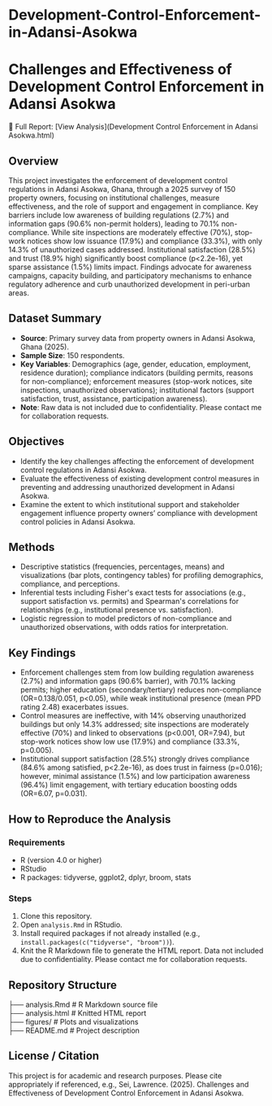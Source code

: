# Development-Control-Enforcement-in-Adansi-Asokwa
# Challenges and Effectiveness of Development Control Enforcement in Adansi Asokwa

📄 Full Report: [View Analysis](Development Control Enforcement in Adansi Asokwa.html)

## Overview
This project investigates the enforcement of development control regulations in Adansi Asokwa, Ghana, through a 2025 survey of 150 property owners, focusing on institutional challenges, measure effectiveness, and the role of support and engagement in compliance. Key barriers include low awareness of building regulations (2.7%) and information gaps (90.6% non-permit holders), leading to 70.1% non-compliance. While site inspections are moderately effective (70%), stop-work notices show low issuance (17.9%) and compliance (33.3%), with only 14.3% of unauthorized cases addressed. Institutional satisfaction (28.5%) and trust (18.9% high) significantly boost compliance (p<2.2e-16), yet sparse assistance (1.5%) limits impact. Findings advocate for awareness campaigns, capacity building, and participatory mechanisms to enhance regulatory adherence and curb unauthorized development in peri-urban areas.

## Dataset Summary
- **Source**: Primary survey data from property owners in Adansi Asokwa, Ghana (2025).
- **Sample Size**: 150 respondents.
- **Key Variables**: Demographics (age, gender, education, employment, residence duration); compliance indicators (building permits, reasons for non-compliance); enforcement measures (stop-work notices, site inspections, unauthorized observations); institutional factors (support satisfaction, trust, assistance, participation awareness).
- **Note**: Raw data is not included due to confidentiality. Please contact me for collaboration requests.


## Objectives
- Identify the key challenges affecting the enforcement of development control regulations in Adansi Asokwa.
- Evaluate the effectiveness of existing development control measures in preventing and addressing unauthorized development in Adansi Asokwa.
- Examine the extent to which institutional support and stakeholder engagement influence property owners’ compliance with development control policies in Adansi Asokwa.


## Methods
- Descriptive statistics (frequencies, percentages, means) and visualizations (bar plots, contingency tables) for profiling demographics, compliance, and perceptions.
- Inferential tests including Fisher's exact tests for associations (e.g., support satisfaction vs. permits) and Spearman's correlations for relationships (e.g., institutional presence vs. satisfaction).
- Logistic regression to model predictors of non-compliance and unauthorized observations, with odds ratios for interpretation.

## Key Findings
- Enforcement challenges stem from low building regulation awareness (2.7%) and information gaps (90.6% barrier), with 70.1% lacking permits; higher education (secondary/tertiary) reduces non-compliance (OR=0.138/0.051, p<0.05), while weak institutional presence (mean PPD rating 2.48) exacerbates issues.
- Control measures are ineffective, with 14% observing unauthorized buildings but only 14.3% addressed; site inspections are moderately effective (70%) and linked to observations (p<0.001, OR=7.94), but stop-work notices show low use (17.9%) and compliance (33.3%, p=0.005).
- Institutional support satisfaction (28.5%) strongly drives compliance (84.6% among satisfied, p<2.2e-16), as does trust in fairness (p=0.016); however, minimal assistance (1.5%) and low participation awareness (96.4%) limit engagement, with tertiary education boosting odds (OR=6.07, p=0.031).



## How to Reproduce the Analysis
### Requirements
- R (version 4.0 or higher)
- RStudio
- R packages: tidyverse, ggplot2, dplyr, broom, stats

### Steps
1. Clone this repository.
2. Open `analysis.Rmd` in RStudio.
3. Install required packages if not already installed (e.g., `install.packages(c("tidyverse", "broom"))`).
4. Knit the R Markdown file to generate the HTML report.
Data not included due to confidentiality. Please contact me for collaboration requests.

## Repository Structure
├── analysis.Rmd         # R Markdown source file  
├── analysis.html        # Knitted HTML report  
├── figures/             # Plots and visualizations  
├── README.md            # Project description  

## License / Citation
This project is for academic and research purposes. Please cite appropriately if referenced, e.g., Sei, Lawrence. (2025). Challenges and Effectiveness of Development Control Enforcement in Adansi Asokwa.

